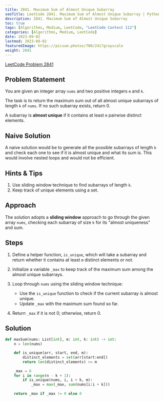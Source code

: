 ```yaml
---
title: 2841. Maximum Sum of Almost Unique Subarray
seoTitle: LeetCode 2841. Maximum Sum of Almost Unique Subarray | Python Solution and Explanation
description: 2841. Maximum Sum of Almost Unique Subarray
toc: true
tags: [Algorithms, Medium, LeetCode, "LeetCode Contest 112"]
categories: [Algorithms, Medium, LeetCode]
date: 2023-09-02
lastmod: 2023-09-02
featuredImage: https://picsum.photos/700/241?grayscale
weight: 2841
---
```


[LeetCode Problem 2841](https://leetcode.com/problems/maximum-sum-of-almost-unique-subarray/)

## Problem Statement

You are given an integer array `nums` and two positive integers `m` and `k`.

The task is to return the maximum sum out of all almost unique subarrays of length `k` of `nums`. If no such subarray exists, return 0.

A subarray is **almost unique** if it contains at least `m` pairwise distinct elements.

## Naive Solution

A naive solution would be to generate all the possible subarrays of length `k` and check each one to see if it is almost unique and what its sum is. This would involve nested loops and would not be efficient.

## Hints & Tips

1. Use sliding window technique to find subarrays of length `k`.
2. Keep track of unique elements using a set.

## Approach

The solution adopts a **sliding window** approach to go through the given array `nums`, checking each subarray of size `k` for its "almost uniqueness" and sum.

## Steps

1. Define a helper function, `is_unique`, which will take a subarray and return whether it contains at least `m` distinct elements or not.

2. Initialize a variable `_max` to keep track of the maximum sum among the almost unique subarrays.

3. Loop through `nums` using the sliding window technique:
    - Use the `is_unique` function to check if the current subarray is almost unique.
    - Update `_max` with the maximum sum found so far.

4. Return `_max` if it is not 0; otherwise, return 0.

## Solution

```python
def maxSum(nums: List[int], m: int, k: int) -> int:
    n = len(nums)

    def is_unique(arr, start, end, m):
        distinct_elements = set(arr[start:end])
        return len(distinct_elements) >= m
    
    _max = 0
    for i in range(n - k + 1):
        if is_unique(nums, i, i + k, m):
            _max = max(_max, sum(nums[i:i + k]))
    
    return _max if _max != 0 else 0
```
